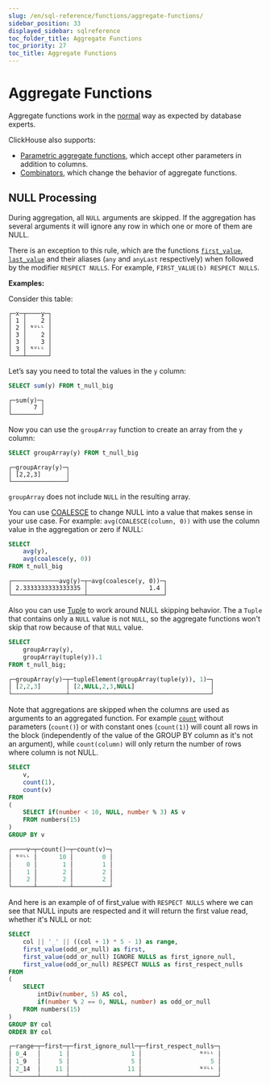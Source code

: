 ```yaml
---
slug: /en/sql-reference/functions/aggregate-functions/
sidebar_position: 33
displayed_sidebar: sqlreference
toc_folder_title: Aggregate Functions
toc_priority: 27
toc_title: Aggregate Functions
---
```


# Aggregate Functions

Aggregate functions work in the [normal](http://www.sql-tutorial.com/sql-aggregate-functions-sql-tutorial) way as expected by database experts.

ClickHouse also supports:

- [Parametric aggregate functions](../../sql-reference/aggregate-functions/parametric-functions.md#aggregate_functions_parametric), which accept other parameters in addition to columns.
- [Combinators](../../sql-reference/aggregate-functions/combinators.md#aggregate_functions_combinators), which change the behavior of aggregate functions.


## NULL Processing

During aggregation, all `NULL` arguments are skipped. If the aggregation has several arguments it will ignore any row in which one or more of them are NULL.

There is an exception to this rule, which are the functions [`first_value`](../../sql-reference/aggregate-functions/reference/first_value.md), [`last_value`](../../sql-reference/aggregate-functions/reference/last_value.md) and their aliases (`any` and `anyLast` respectively) when followed by the modifier `RESPECT NULLS`. For example, `FIRST_VALUE(b) RESPECT NULLS`.

**Examples:**

Consider this table:

``` text
┌─x─┬────y─┐
│ 1 │    2 │
│ 2 │ ᴺᵁᴸᴸ │
│ 3 │    2 │
│ 3 │    3 │
│ 3 │ ᴺᵁᴸᴸ │
└───┴──────┘
```

Let’s say you need to total the values in the `y` column:

``` sql
SELECT sum(y) FROM t_null_big
```

```text
┌─sum(y)─┐
│      7 │
└────────┘
```

Now you can use the `groupArray` function to create an array from the `y` column:

``` sql
SELECT groupArray(y) FROM t_null_big
```

``` text
┌─groupArray(y)─┐
│ [2,2,3]       │
└───────────────┘
```

`groupArray` does not include `NULL` in the resulting array.

You can use [COALESCE](../../sql-reference/functions/functions-for-nulls.md#coalesce) to change NULL into a value that makes sense in your use case. For example: `avg(COALESCE(column, 0))` with use the column value in the aggregation or zero if NULL:

``` sql
SELECT
    avg(y),
    avg(coalesce(y, 0))
FROM t_null_big
```

``` text
┌─────────────avg(y)─┬─avg(coalesce(y, 0))─┐
│ 2.3333333333333335 │                 1.4 │
└────────────────────┴─────────────────────┘
```

Also you can use [Tuple](/docs/en/sql-reference/data-types/tuple.md) to work around NULL skipping behavior. The a `Tuple` that contains only a `NULL` value is not `NULL`, so the aggregate functions won't skip that row because of that `NULL` value.

```sql
SELECT
    groupArray(y),
    groupArray(tuple(y)).1
FROM t_null_big;

┌─groupArray(y)─┬─tupleElement(groupArray(tuple(y)), 1)─┐
│ [2,2,3]       │ [2,NULL,2,3,NULL]                     │
└───────────────┴───────────────────────────────────────┘
```

Note that aggregations are skipped when the columns are used as arguments to an aggregated function.  For example [`count`](../../sql-reference/aggregate-functions/reference/count.md) without parameters (`count()`) or with constant ones (`count(1)`) will count all rows in the block (independently of the value of the GROUP BY column as it's not an argument), while `count(column)` will only return the number of rows where column is not NULL.

```sql
SELECT
    v,
    count(1),
    count(v)
FROM
(
    SELECT if(number < 10, NULL, number % 3) AS v
    FROM numbers(15)
)
GROUP BY v

┌────v─┬─count()─┬─count(v)─┐
│ ᴺᵁᴸᴸ │      10 │        0 │
│    0 │       1 │        1 │
│    1 │       2 │        2 │
│    2 │       2 │        2 │
└──────┴─────────┴──────────┘
```

And here is an example of of first_value with `RESPECT NULLS` where we can see that NULL inputs are respected and it will return the first value read, whether it's NULL or not:

```sql
SELECT
    col || '_' || ((col + 1) * 5 - 1) as range,
    first_value(odd_or_null) as first,
    first_value(odd_or_null) IGNORE NULLS as first_ignore_null,
    first_value(odd_or_null) RESPECT NULLS as first_respect_nulls
FROM
(
    SELECT
        intDiv(number, 5) AS col,
        if(number % 2 == 0, NULL, number) as odd_or_null
    FROM numbers(15)
)
GROUP BY col
ORDER BY col

┌─range─┬─first─┬─first_ignore_null─┬─first_respect_nulls─┐
│ 0_4   │     1 │                 1 │                ᴺᵁᴸᴸ │
│ 1_9   │     5 │                 5 │                   5 │
│ 2_14  │    11 │                11 │                ᴺᵁᴸᴸ │
└───────┴───────┴───────────────────┴─────────────────────┘
```
